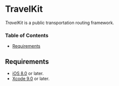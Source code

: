 # TravelKit

*TravelKit* is a  public transportation routing framework.

### Table of Contents
- [Requirements](#requirements)

## Requirements
* [iOS 8.0](https://wikipedia.org/wiki/IOS_8) or later.
* [Xcode 9.0](https://developer.apple.com/xcode) or later.
